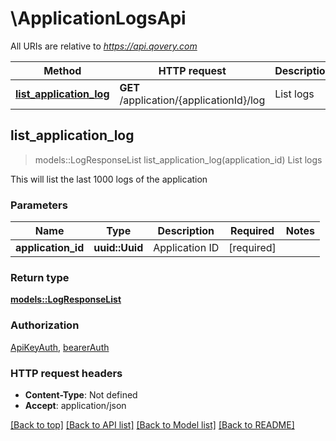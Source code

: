 # \ApplicationLogsApi

All URIs are relative to *https://api.qovery.com*

Method | HTTP request | Description
------------- | ------------- | -------------
[**list_application_log**](ApplicationLogsApi.md#list_application_log) | **GET** /application/{applicationId}/log | List logs



## list_application_log

> models::LogResponseList list_application_log(application_id)
List logs

This will list the last 1000 logs of the application

### Parameters


Name | Type | Description  | Required | Notes
------------- | ------------- | ------------- | ------------- | -------------
**application_id** | **uuid::Uuid** | Application ID | [required] |

### Return type

[**models::LogResponseList**](LogResponseList.md)

### Authorization

[ApiKeyAuth](../README.md#ApiKeyAuth), [bearerAuth](../README.md#bearerAuth)

### HTTP request headers

- **Content-Type**: Not defined
- **Accept**: application/json

[[Back to top]](#) [[Back to API list]](../README.md#documentation-for-api-endpoints) [[Back to Model list]](../README.md#documentation-for-models) [[Back to README]](../README.md)

